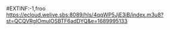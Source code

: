 #EXTINF:-1,froo
https://ecloud.welive.sbs:8089/hls/4qqWP5JjE3iB/index.m3u8?st=QCQVRgIOmuIOSBTF6adDYQ&e=1689995133
